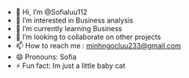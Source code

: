 - 👋 Hi, I’m @Sofialuu112
- 👀 I’m interested in Business analysis 
- 🌱 I’m currently learning Business 
- 💞️ I’m looking to collaborate on other projects 
- 📫 How to reach me : minhngocluu233@gmail.com
- 😄 Pronouns: Sofia 
- ⚡ Fun fact: Im just a little baby cat 

<!---
Sofialuu112/Sofialuu112 is a ✨ special ✨ repository because its `cute `  appears on your GitHub profile.
You can click the Preview link to take a look at your changes.
--->
